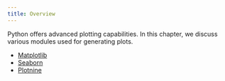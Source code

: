 ```yaml
---
title: Overview
---
```


Python offers advanced plotting capabilities. In this chapter, we discuss various modules used for generating plots.

* [Matplotlib](ch4_matplotlib.md)
* [Seaborn](ch4_seaborn.md)
* [Plotnine](ch4_plotnine.md)
<!-- * [Bokeh server](ch4_boken.md) -->
